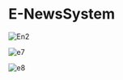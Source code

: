 # E-NewsSystem
![En2](https://github.com/AbdoThabit/E-NewsSystem/assets/75173334/27e70d47-34aa-4a9f-8083-51ec9a71b4c7)

![e7](https://github.com/AbdoThabit/E-NewsSystem/assets/75173334/127d44e4-b313-4cf4-9c20-c469a30a0abc)

![e8](https://github.com/AbdoThabit/E-NewsSystem/assets/75173334/602a746c-931d-41c9-82e5-ceac18a024d5)
